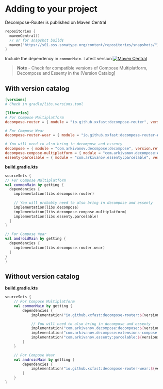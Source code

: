 #  Adding to your project

Decompose-Router is published on Maven Central
```kotlin
repositories {
  mavenCentral()
  // or for snapshot builds
  maven("https://s01.oss.sonatype.org/content/repositories/snapshots/")
}
```

Include the dependency in `commonMain`. Latest version [![Maven Central](https://img.shields.io/maven-central/v/io.github.xxfast/decompose-router?color=blue)](https://search.maven.org/search?q=g:io.github.xxfast)

> **Note** - Check for compatible versions of Compose Multiplatform, Decompose and Essenty in the [Version Catalog]

## With version catalog

```toml
[versions]
# Check in gradle/libs.versions.toml

[libraries]
# For Compose Multiplatform
decompose-router = { module = "io.github.xxfast:decompose-router", version.ref = "decompose-router" }

# For Compose Wear
decompose-router-wear = { module = "io.github.xxfast:decompose-router-wear", version.ref = "decompose-router" }

# You will need to also bring in decompose and essenty
decompose = { module = "com.arkivanov.decompose:decompose", version.ref = "decompose" }
decompose-compose-multiplatform = { module = "com.arkivanov.decompose:extensions-compose-jetbrains", version.ref = "decompose" }
essenty-parcelable = { module = "com.arkivanov.essenty:parcelable", version.ref = "essenty" }
```

**build.gradle.kts**
```kotlin
sourceSets {
// For Compose Multiplatform
val commonMain by getting { 
  dependencies { 
    implementation(libs.decompose.router)
    
    // You will probably need to also bring in decompose and essenty
    implementation(libs.decompose)
    implementation(libs.decompose.compose.multiplatform)
    implementation(libs.essenty.parcelable)
  } 
}

// For Compose Wear
val androidMain by getting {
  dependencies { 
    implementation(libs.decompose.router.wear)
  } 
}
}
```

## Without version catalog

**build.gradle.kts**
```kotlin
sourceSets {
    // For Compose Multiplatform
    val commonMain by getting {
        dependencies {
            implementation("io.github.xxfast:decompose-router:${versions.decompose - router}")

            // You will need to also bring in decompose and essenty
            implementation("com.arkivanov.decompose:decompose:${versions.decompose}")
            implementation("com.arkivanov.decompose:extensions-compose-jetbrains:${versions.decompose}")
            implementation("com.arkivanov.essenty:parcelable:${versions.essenty}")
        }
    }

    // For Compose Wear
    val androidMain by getting {
        dependencies {
            implementation("io.github.xxfast:decompose-router-wear:${versions.decompose - router}")
        }
    }
}
```
